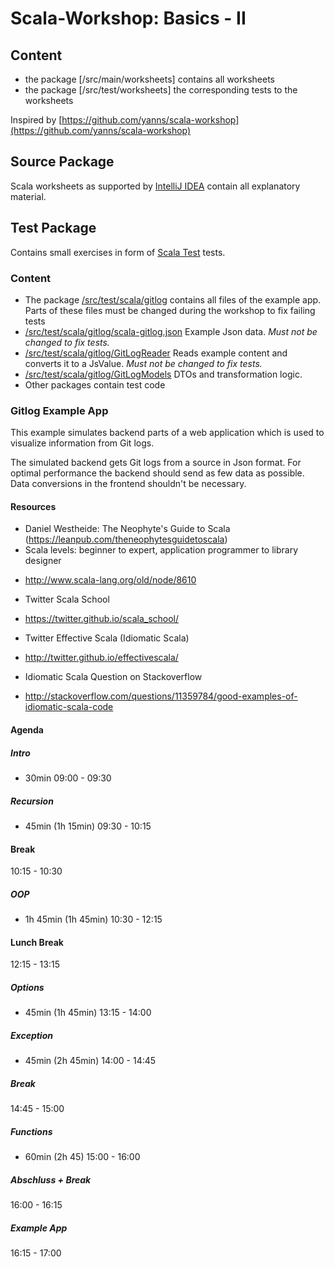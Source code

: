 Scala-Workshop: Basics - II
===========================

## Content
* the package [/src/main/worksheets] contains all worksheets
* the package [/src/test/worksheets] the corresponding tests to the worksheets




Inspired by [https://github.com/yanns/scala-workshop](https://github.com/yanns/scala-workshop)

## Source Package
Scala worksheets as supported by [IntelliJ IDEA](https://www.jetbrains.com/idea/) contain all explanatory material. 

## Test Package
Contains small exercises in form of [Scala Test](http://www.scalatest.org/) tests.  

### Content
 * The package [/src/test/scala/gitlog](/src/test/scala/gitlog) contains all files of the example app. Parts of these files must be changed during the
 workshop to fix failing tests
 * [/src/test/scala/gitlog/scala-gitlog.json](/src/test/scala/gitlog/scala-gitlog.json) Example Json data. *Must not be changed to fix tests.*
 * [/src/test/scala/gitlog/GitLogReader](/src/test/scala/gitlog/GitLogReader.scala) Reads example content and converts it to a JsValue. *Must not be changed to fix tests.*
 * [/src/test/scala/gitlog/GitLogModels](/src/test/scala/gitlog/GitLogModels.scala) DTOs and transformation logic.
 * Other packages contain test code 

### Gitlog Example App
This example simulates backend parts of a web application which is used to visualize information from Git logs.

The simulated backend gets Git logs from a source in Json format. For optimal performance the backend should send as few
data as possible. Data conversions in the frontend shouldn't be necessary.
  

#### Resources
* Daniel Westheide: The Neophyte's Guide to Scala (https://leanpub.com/theneophytesguidetoscala)
* Scala levels: beginner to expert, application programmer to library designer
 - http://www.scala-lang.org/old/node/8610
* Twitter Scala School
 - https://twitter.github.io/scala_school/
* Twitter Effective Scala (Idiomatic Scala) 
 - http://twitter.github.io/effectivescala/
* Idiomatic Scala Question on Stackoverflow
 - http://stackoverflow.com/questions/11359784/good-examples-of-idiomatic-scala-code


#### Agenda

##### Intro
* 30min
09:00 - 09:30

##### Recursion
* 45min (1h 15min)
09:30 - 10:15

#### Break
10:15 - 10:30

##### OOP
* 1h 45min (1h 45min)
10:30 - 12:15

#### Lunch Break
12:15 - 13:15

##### Options
* 45min (1h 45min)
13:15 - 14:00

##### Exception
* 45min (2h 45min)
14:00 - 14:45

##### Break
14:45 - 15:00

##### Functions
* 60min (2h 45)
15:00 - 16:00

##### Abschluss + Break
16:00 - 16:15

##### Example App
16:15 - 17:00